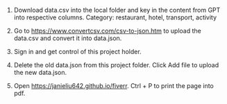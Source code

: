 1. Download data.csv into the local folder and key in the content from GPT into respective columns. Category: restaurant, hotel, transport, activity

2. Go to https://www.convertcsv.com/csv-to-json.htm to upload the data.csv and convert it into data.json. 

3. Sign in and get control of this project holder.

4. Delete the old data.json from this project folder. Click Add file to upload the new data.json.

5. Open https://janieliu642.github.io/fiverr. Ctrl + P to print the page into pdf.
